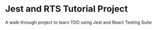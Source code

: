 # Jest and RTS Tutorial Project

A walk-through project to learn TDD using Jest and React Testing Suite
